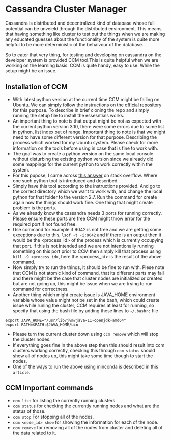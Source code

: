 # Cassandra Cluster Manager

Cassandra is distributed and decentralized kind of database whose full potential can be unveield through the distributed environment. This means that having something like cluster to test out the things when we are making any educated guesses about the functionality of the system is quite more helpful to be more deterministic of the behaivour of the database. 

So to cater that very thing, for testing and developing on cassandra on the developer system is provided CCM tool.This is quite helpful when we are working on the learning basis. CCM is quite handy, easy to use. While the setup might be an issue. 

## Installation of CCM 

- With latest python version at the current time CCM might be failing on Ubuntu. We can simply follow the instructions on the [official repository](https://github.com/riptano/ccm) for this purpose. To describe in brief cloning the repo and simply running the setup file to install the essesntials works. 
- An important thing to note is that output might be not as expected with the current python version 3.10, there were some errors due to some list in python, list index out of range. Important thing to note is that we might need to have some different version for that purpose. Describing the process which worked for my Ubuntu system. Please check for more information on the tools before using in case that is fine to work with. 
- The goal was to create a python version on the same local console without disturbing the existing python version since we already did some mappings for the current python to work correctly within the system. 
- For this pupose, I came across [this answer](https://stackoverflow.com/questions/59549829/how-do-i-downgrade-my-version-of-python-from-3-7-5-to-3-6-5-on-ubuntu) on stack overflow. Where one such python tool is introduced and described. 
- Simply have this tool according to the instructions provided. And go to the correct directory which we want to work with, and change the local python for that folder to the version 2.7. Run the command for create again now the things should work fine. One thing that might create problem is the ports. 
- As we already know the cassandra needs 3 ports for running correctly. Please ensure these ports are free CCM might throw error for the required port if not found free. 
- Use command for example if 9042 is not free and we are getting some exceptions due to this, ```lsof -t -i:9042``` and if there is an output then it would be the <process_id> of the process which is currently occupying that port. if this is not intended and we are not intentionally running something on this port prior to CCM then simply kill that process using ```kill -9 <process_id>```, here the <process_id> is the result of the above command. 
- Now simply try to run the things, it should be fine to run with. Plese note that CCM is not atomic kind of command, that its different parts may fail and there might be the case that cluster nodes are initialized or created but are not going up, this might be issue when we are trying to run command for correctness. 
- Another thing which might create issue is JAVA_HOME environment variable whose value might not be set in the bash, which could create issue while runing the cluster, CCM requires at least for running, so specify that using the bash file by adding these lines to ```~/.bashrc``` file 
~~~shell
export JAVA_HOME="/usr/lib/jvm/java-11-openjdk-amd64"
export PATH=$PATH:$JAVA_HOME/bin
~~~

- Please turn the current cluster down using ```ccm remove``` which will stop the cluster nodes. 
- If everything goes fine in the above step then this should result into ccm clusters working correctly, checking this through ```ccm status``` should show all of nodes up, this might take some time though to start the nodes. 
- One of the ways to run the above using minconda is described in this ```article```.

## CCM Important commands
- ```ccm list``` for listing the currently running clusters. 
- ```ccm status``` for checking the currently running nodes and what are the status of those. 
- ```ccm stop``` For stopping all of the nodes. 
- ```ccm <node_id> show``` for showing the information for each of the node. 
- ```ccm remove``` for removing all of the nodes from cluster and deleting all of the data related to it. 

